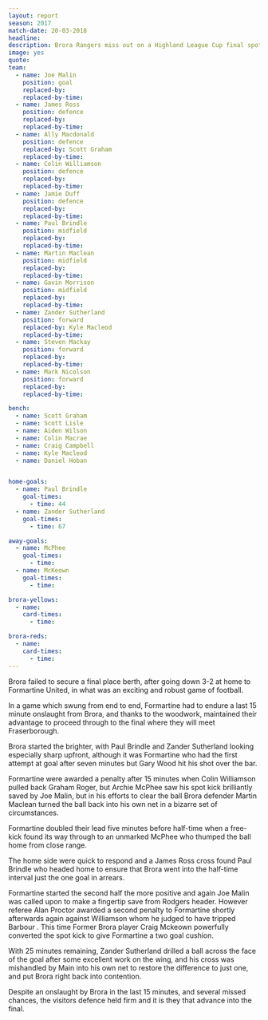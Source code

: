 ```yaml
---
layout: report
season: 2017
match-date: 20-03-2018
headline:
description: Brora Rangers miss out on a Highland League Cup final spot
image: yes
quote:
team:
  - name: Joe Malin
    position: goal
    replaced-by:
    replaced-by-time:
  - name: James Ross
    position: defence
    replaced-by:
    replaced-by-time:
  - name: Ally Macdonald
    position: defence
    replaced-by: Scott Graham
    replaced-by-time:
  - name: Colin Williamson
    position: defence
    replaced-by:
    replaced-by-time:
  - name: Jamie Duff
    position: defence
    replaced-by:
    replaced-by-time:
  - name: Paul Brindle
    position: midfield
    replaced-by:
    replaced-by-time:
  - name: Martin Maclean
    position: midfield
    replaced-by:
    replaced-by-time:
  - name: Gavin Morrison
    position: midfield
    replaced-by:
    replaced-by-time:
  - name: Zander Sutherland
    position: forward
    replaced-by: Kyle Macleod
    replaced-by-time:
  - name: Steven Mackay
    position: forward
    replaced-by:
    replaced-by-time:
  - name: Mark Nicolson
    position: forward
    replaced-by:
    replaced-by-time:

bench:
  - name: Scott Graham
  - name: Scott Lisle
  - name: Aiden Wilson
  - name: Colin Macrae
  - name: Craig Campbell
  - name: Kyle Macleod
  - name: Daniel Hoban


home-goals:
  - name: Paul Brindle
    goal-times:
      - time: 44
  - name: Zander Sutherland
    goal-times:
      - time: 67

away-goals:
  - name: McPhee
    goal-times:
      - time:
  - name: McKeown
    goal-times:
      - time:

brora-yellows:
  - name:
    card-times:
      - time:

brora-reds:
  - name:
    card-times:
      - time:
---
```

Brora failed to secure a final place berth, after going down 3-2 at home to Formartine United, in what was an exciting and robust game of football.

In a game which swung from end to end, Formartine had to endure a last 15 minute onslaught from Brora, and thanks to the woodwork, maintained their advantage to proceed through to the final where they will meet Fraserborough.

Brora started the brighter, with Paul Brindle and Zander Sutherland looking especially sharp upfront, although it was Formartine who had the first attempt at goal after seven minutes but Gary Wood hit his shot over the bar.

Formartine were awarded a penalty after 15 minutes when Colin Williamson pulled back Graham Roger, but Archie McPhee saw his spot kick brilliantly saved by Joe Malin, but in his efforts to clear the ball Brora defender Martin Maclean turned the ball back into his own net in a bizarre set of circumstances.

Formartine doubled their lead five minutes before half-time when a free-kick found its way through to an unmarked McPhee who thumped the ball home from close range.

The home side were quick to respond and a James Ross cross found Paul Brindle who headed home to ensure that Brora went into the half-time interval just the one goal in arrears.

Formartine started the second half the more positive and again Joe Malin was called upon to make a fingertip save from Rodgers header. However referee Alan Proctor awarded a second penalty to Formartine shortly afterwards again against Williamson whom he judged to have tripped Barbour . This time Former Brora player Craig Mckeown powerfully converted the spot kick to give Formartine a two goal cushion.

With 25 minutes remaining, Zander Sutherland drilled a ball across the face of the goal after some excellent work on the wing, and his cross was mishandled by Main into his own net to restore the difference to just one, and put Brora right back into contention.

Despite an onslaught by Brora in the last 15 minutes, and several missed chances, the visitors defence held firm and it is they that advance into the final.
